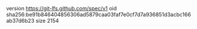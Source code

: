 version https://git-lfs.github.com/spec/v1
oid sha256:be91b846404856306ad5879caa03faf7e0cf7d7a936851d3acbc166ab37d6b23
size 2154
